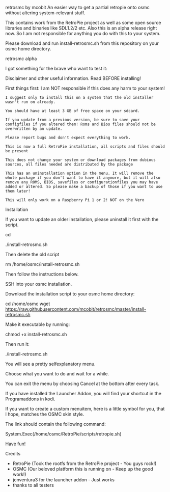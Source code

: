 retrosmc by mcobit
An easier way to get a partial retropie onto osmc without altering system-relevant stuff.

This contains work from the RetroPie project as well as some open source libraries and binaries like SDL1.2/2 etc.
Also this is an alpha release right now. So I am not responsible for anything you do with this to your system.

Please download and run install-retrosmc.sh from this repository on your osmc home directory.

retrosmc alpha

I got something for the brave who want to test it:

Disclaimer and other useful information. Read BEFORE installing!

First things first: I am NOT responsible if this does any harm to your system!

    I suggest only to install this on a system that the old installer wasn't run on already.

    You should have at least 3 GB of free space on your sdcard.

    If you update from a previous version, be sure to save your configfiles if you altered them! Roms and Bios files should not be overwritten by an update.

    Please report bugs and don't expect everything to work.

    This is now a full RetroPie installation, all scripts and files should be present

    This does not change your system or download packages from dubious sources, all files needed are distributed by the package

    This has an uninstallation option in the menu. It will remove the whole package if you don't want to have it anymore, but it will also remove any ROMS, BIOS, savefiles or configurationfiles you may have added or altered. So please make a backup of those if you want to use them later!

    This will only work on a Raspberry Pi 1 or 2! NOT on the Vero

Installation

If you want to update an older installation, please uninstall it first with the script.

cd

./install-retrosmc.sh


Then delete the old script


rm /home/osmc/install-retrosmc.sh

Then follow the instructions below.

SSH into your osmc installation.

Download the installation script to your osmc home directory:

cd /home/osmc
wget https://raw.githubusercontent.com/mcobit/retrosmc/master/install-retrosmc.sh

Make it executable by running:

chmod +x install-retrosmc.sh

Then run it:

./install-retrosmc.sh

You will see a pretty selfexplanatory menu.

Choose what you want to do and wait for a while.

You can exit the menu by choosing Cancel at the bottom after every task.

If you have installed the Launcher Addon, you will find your shortcut in the Programaddons in kodi.

If you want to create a custom menuitem, here is a little symbol for you, that I hope, matches the OSMC skin style.

The link should contain the following command:

System.Exec(/home/osmc/RetroPie/scripts/retropie.sh)

Have fun!

Credits

- RetroPie (Took the rootfs from the RetroPie project - You guys rock!)
- OSMC (Our beloved platform this is running on - Keep up the good work!)
- jcnventura3 for the launcher addon - Just works
- thanks to all testers
